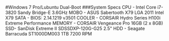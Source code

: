 #Windows 7 Pro/Lubuntu Dual-Boot
###System Specs
CPU - Intel Core i7-3820 Sandy Bridge-E 3.6GHz
MOBO - ASUS Sabertooth X79 LGA 2011 Intel X79 SATA - BIOS: 2.14.1219 v3501
COOLER - CORSAIR Hydro Series H100i Extreme Performance
MEMORY - CORSAIR Vengeance Pro 16GB (2 x 8GB)
SSD- SanDisk Extreme II SDSSDXP-120G-G25 2.5"
HDD - Seagate Barracuda ST1000DM003 1TB 7200 RPM
